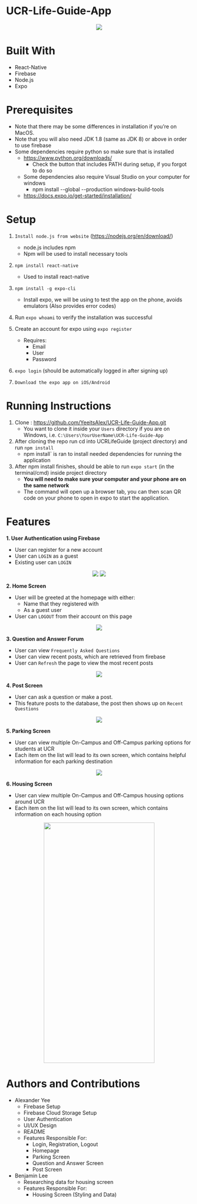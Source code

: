 # UCR-Life-Guide-App
<p align="center">
	<img src = "readmeImages/LogoScreen1.png">
</p>

# Built With
- React-Native
- Firebase
- Node.js
- Expo

# Prerequisites
- Note that there may be some differences in installation if you’re on MacOS. 
- Note that you will also need JDK 1.8 (same as JDK 8) or above in order to use firebase 
- Some dependencies require python so make sure that is installed 
    - https://www.python.org/downloads/
      	- Check the button that includes PATH during setup, if you forgot to do so
    - Some dependencies also require Visual Studio on your computer for windows 
      	- npm install --global --production windows-build-tools
    - https://docs.expo.io/get-started/installation/
    
# Setup
1. `Install node.js from website`  (https://nodejs.org/en/download/)
     - node.js includes npm
     - Npm will be used to install necessary tools
 
2. `npm install react-native`
     - Used to install react-native
  
3. `npm install -g expo-cli`
     - Install expo, we will be using to test the app on the phone, avoids emulators (Also provides error codes)
 
4. Run `expo whoami` to verify the installation was successful

5. Create an account for expo using `expo register`
	- Requires:  
	    - Email  
        - User  
        - Password  
      
      
6. `expo login` (should be automatically logged in after signing up)

7. `Download the expo app on iOS/Android`


# Running Instructions
1. Clone :  https://github.com/YeeitsAlex/UCR-Life-Guide-App.git
    - You want to clone it inside your `Users` directory if you are on Windows, i.e. `C:\Users\YourUserName\UCR-Life-Guide-App`
2. After cloning the repo run cd into UCRLifeGuide (project directory) and run `npm install`
    - npm install` is ran to install needed dependencies for running the application
3. After npm install finishes, should be able to run `expo start`  (in the terminal/cmd)  inside project directory
    - **You will need to make sure your computer and your phone are on the same network**
    - The command will open up a browser tab, you can then scan QR code on your phone to open in expo to start the application.

# Features
**1. User Authentication using Firebase**
- User can register for a new account
- User can `LOGIN` as a guest
- Existing user can `LOGIN`

<p align = "center">
	<img src = "readmeImages/LoginPage.PNG">
	<img src = "readmeImages/RegistrationPage.PNG">
</p>

**2. Home Screen**

- User will be greeted at the homepage with either:	
	- Name that they registered with
	- As a guest user
- User can `LOGOUT` from their account on this page

<p align ="center">
	<img src = "readmeImages/HomeScreen.PNG">
</p>	

**3. Question and Answer Forum**
- User can view `Frequently Asked Questions`	
- User can view recent posts, which are retrieved from firebase
- User can `Refresh` the page to view the most recent posts

<p align ="center">
	<img src = "readmeImages/QAScreen.PNG">
</p>	

**4. Post Screen**
- User can ask a question or make a post. 
- This feature posts to the database, the post then shows up on `Recent Questions`

<p align = "center">
	<img src = "readmeImages/PostScreen.PNG">
</p>


**5. Parking Screen**
- User can view multiple On-Campus and Off-Campus parking options for students at UCR
- Each item on the list will lead to its own screen, which contains helpful information for each parking destination
	
<p align ="center">
	<img src = "readmeImages/ParkingScreen.PNG">
</p>

**6. Housing Screen**
- User can view multiple On-Campus and Off-Campus housing options around UCR
- Each item on the list will lead to its own screen, which contains information on each housing option

<p align ="center">
	<img src = "readmeImages/HousingScreen.PNG" height = "650" width = "300">
</p>


# Authors and Contributions
- Alexander Yee
	- Firebase Setup
	- Firebase Cloud Storage Setup
	- User Authentication
	- UI/UX Design
	- README
	- Features Responsible For: 
		- Login, Registration, Logout
		- Homepage
		- Parking Screen
		- Question and Answer Screen
		- Post Screen
- Benjamin Lee
	- Researching data for housing screen
	- Features Responsible For: 
		- Housing Screen (Styling and Data)
		
